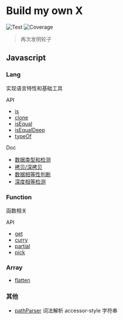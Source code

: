 # Build my own X

![Test](https://github.com/gouflv/build-my-own-x/workflows/Test/badge.svg)
![Coverage](https://img.shields.io/codecov/c/github/gouflv/build-my-own-x)

> 再次发明轮子

## Javascript

### Lang

实现语言特性和基础工具

API 

- [is](src/javascript/lang/is/)
- [clone](src/javascript/lang/clone/)
- [isEqual](src/javascript/lang/isEqual/)
- [isEqualDeep](src/javascript/lang/isEqualDeep/)
- [typeOf](src/javascript/lang/typeOf)

Doc

- [数据类型和检测](src/javascript/lang/is/README.md)
- [拷贝/深拷贝](src/javascript/lang/clone/README.md)
- [数据相等性判断](src/javascript/lang/isEqual/README.md)
- [深度相等检测](src/javascript/lang/isEqualDeep/README.md)

### Function

函数相关

API

- [get](src/javascript/function/get/)
- [curry](src/javascript/function/curry/)
- [partial](src/javascript/function/partial/)
- [pick](src/javascript/function/pick/)

### Array

- [flatten](src/javascript/array/flatten/)

### 其他

- [pathParser](src/javascript/_/pathParser/)  词法解析 accessor-style 字符串